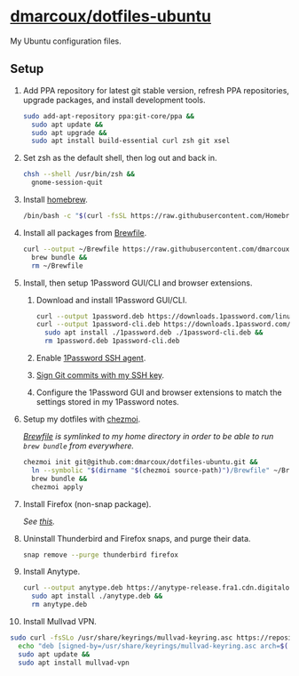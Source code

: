 # <a href="https://github.com/dmarcoux/dotfiles-ubuntu">dmarcoux/dotfiles-ubuntu</a>

My Ubuntu configuration files.

## Setup

1. Add PPA repository for latest git stable version, refresh PPA repositories, upgrade packages, and install development tools.

   ```bash
   sudo add-apt-repository ppa:git-core/ppa &&
     sudo apt update &&
     sudo apt upgrade &&
     sudo apt install build-essential curl zsh git xsel
   ```

2. Set zsh as the default shell, then log out and back in.

   ```bash
   chsh --shell /usr/bin/zsh &&
     gnome-session-quit
   ```

3. Install [homebrew](https://brew.sh/).

   ```bash
   /bin/bash -c "$(curl -fsSL https://raw.githubusercontent.com/Homebrew/install/HEAD/install.sh)"
   ```

4. Install all packages from [Brewfile](Brewfile).

   ```bash
   curl --output ~/Brewfile https://raw.githubusercontent.com/dmarcoux/dotfiles-ubuntu/refs/heads/main/Brewfile &&
     brew bundle &&
     rm ~/Brewfile
   ```

5. Install, then setup 1Password GUI/CLI and browser extensions.

   1. Download and install 1Password GUI/CLI.

      ```bash
      curl --output 1password.deb https://downloads.1password.com/linux/debian/amd64/stable/1password-latest.deb &&
      curl --output 1password-cli.deb https://downloads.1password.com/linux/debian/amd64/stable/1password-cli-amd64-latest.deb &&
        sudo apt install ./1password.deb ./1password-cli.deb &&
        rm 1password.deb 1password-cli.deb
      ```

   2. Enable [1Password SSH agent](https://developer.1password.com/docs/ssh/get-started/#step-3-turn-on-the-1password-ssh-agent).

   3. [Sign Git commits with my SSH key](https://developer.1password.com/docs/ssh/git-commit-signing/).

   4. Configure the 1Password GUI and browser extensions to match the settings stored in my 1Password notes.

6. Setup my dotfiles with [chezmoi](https://www.chezmoi.io/).

   _[Brewfile](Brewfile) is symlinked to my home directory in order to be able
   to run `brew bundle` from everywhere._

   ```bash
   chezmoi init git@github.com:dmarcoux/dotfiles-ubuntu.git &&
     ln --symbolic "$(dirname "$(chezmoi source-path)")/Brewfile" ~/Brewfile &&
     brew bundle &&
     chezmoi apply
   ```

7. Install Firefox (non-snap package).

   _See [this](https://support.mozilla.org/en-US/kb/install-firefox-linux#w_install-firefox-deb-package-for-debian-based-distributions-recommended)._

8. Uninstall Thunderbird and Firefox snaps, and purge their data.

   ```bash
   snap remove --purge thunderbird firefox
   ```

9. Install Anytype.

   ```bash
   curl --output anytype.deb https://anytype-release.fra1.cdn.digitaloceanspaces.com/anytype_0.45.3_amd64.deb &&
     sudo apt install ./anytype.deb &&
     rm anytype.deb
   ```

10. Install Mullvad VPN.

   ```bash
   sudo curl -fsSLo /usr/share/keyrings/mullvad-keyring.asc https://repository.mullvad.net/deb/mullvad-keyring.asc &&
     echo "deb [signed-by=/usr/share/keyrings/mullvad-keyring.asc arch=$( dpkg --print-architecture )] https://repository.mullvad.net/deb/stable $(lsb_release -cs) main" | sudo tee /etc/apt/sources.list.d/mullvad.list &&
     sudo apt update &&
     sudo apt install mullvad-vpn
   ```
